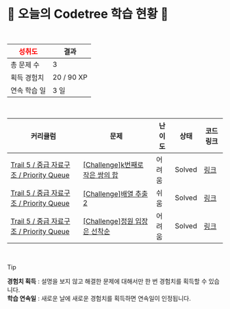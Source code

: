 # 🌲 오늘의 Codetree 학습 현황 🌲

<br />

| <span style="color:red;display:block;text-align:center;"> **성취도**</span> | 결과 |
|---|---|
| 총 문제 수 | 3 |
| 획득 경험치 | 20 / 90 XP |
| 연속 학습 일 | 3 일 |

<br />

|커리큘럼|문제|난이도|상태|코드 링크|
|---|---|---|---|---|
|[Trail 5 / 중급 자료구조 / Priority Queue](https://www.codetree.ai/trail-info/intermediate-mid/)|[[Challenge]k번째로 작은 쌍의 합](https://www.codetree.ai/trails/complete/curated-cards/challenge-sum-of-kth-smallest-pair/)|어려움|Solved|[링크](https://github.com/dlrtn/codetree-TILs/blob/main/250206/k%EB%B2%88%EC%A7%B8%EB%A1%9C%20%EC%9E%91%EC%9D%80%20%EC%8C%8D%EC%9D%98%20%ED%95%A9/sum-of-kth-smallest-pair.java)|
|[Trail 5 / 중급 자료구조 / Priority Queue](https://www.codetree.ai/trail-info/intermediate-mid/)|[[Challenge]배열 추출 2](https://www.codetree.ai/trails/complete/curated-cards/challenge-array-extraction-2/)|쉬움|Solved|[링크](https://github.com/dlrtn/codetree-TILs/blob/main/250206/%EB%B0%B0%EC%97%B4%20%EC%B6%94%EC%B6%9C%202/array-extraction-2.java)|
|[Trail 5 / 중급 자료구조 / Priority Queue](https://www.codetree.ai/trail-info/intermediate-mid/)|[[Challenge]정원 입장은 선착순](https://www.codetree.ai/trails/complete/curated-cards/challenge-admission-to-the-garden-is-on-a-first-come-first-served-basis/)|어려움|Solved|[링크](https://github.com/dlrtn/codetree-TILs/blob/main/250206/%EC%A0%95%EC%9B%90%20%EC%9E%85%EC%9E%A5%EC%9D%80%20%EC%84%A0%EC%B0%A9%EC%88%9C/admission-to-the-garden-is-on-a-first-come-first-served-basis.java)|


<br />

> [!TIP]
> **경험치 획득** : 설명을 보지 않고 해결한 문제에 대해서만 한 번 경험치를 획득할 수 있습니다.  
> **학습 연속일** : 새로운 날에 새로운 경험치를 획득하면 연속일이 인정됩니다.

